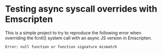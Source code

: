 # Testing async syscall overrides with Emscripten

This is a simple project to try to reproduce the following error when overriding the fcntl() system call with an async JS version in Emscripten.

```
Error: null function or function signature mismatch
```